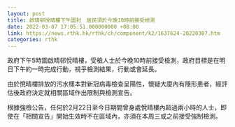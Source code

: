```yaml
---
layout: post
title: 啟晴邨悅晴樓下午圍封　居民須於今晚10時前接受檢測
date: 2022-03-07 17:05:51.000000000 +08:00
link: https://news.rthk.hk/rthk/ch/component/k2/1637624-20220307.htm
categories: rthk
---
```


政府下午5時圍啟晴邨悅晴樓，受檢人士於今晚10時前接受檢測，政府目標是在明日下午約一時完成行動，視乎檢測結果，行動或會延長。

由於悅晴樓排放的污水樣本對新冠病毒檢查呈陽性，懷疑大廈內有隱形患者，經評估後政府決定就相關區域作出限制與檢測宣告。

根據強檢公告，任何於2月22日至今日期間曾身處悅晴樓內超過兩小時的人士，即使在「相關宣告」開始生效時不在區域內，亦須在本周三或之前接受強制檢測。
